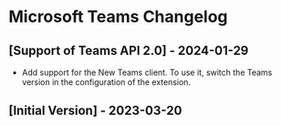 # Microsoft Teams Changelog

## [Support of Teams API 2.0] - 2024-01-29

- Add support for the New Teams client. To use it, switch the Teams version in the configuration of the extension.

## [Initial Version] - 2023-03-20